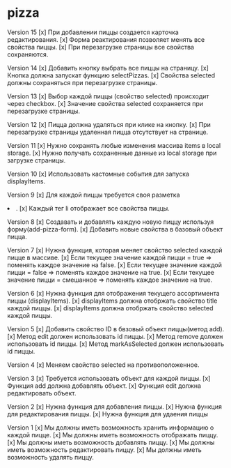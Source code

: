 # pizza

Version 15
[x] При добавлении пиццы создается карточка редактирования.
[x] Форма реактирования позволяет менять все свойствa пиццы.
[x] При перезагрузке страницы все свойства сохраняются.


Version 14
[x] Добавить кнопку выбрать все пиццы на страницу.
[x] Кнопка должна запускат функцию selectPizzas.
[x] Свойствa selected должны сохраняться при перезагрузке страницы.

Version 13
[x] Выбор каждой пиццы (свойство selected) происходит через checkbox.
[x] Значение свойства selected сохраняется при перезагрузке страницы.


Version 12
[x] Пицца должна удаляться при клике на кнопку.
[x] При перезагрузке страницы удаленная пицца отсутствует на странице.


Version 11
[x] Нужно сохранять любые изменения массива items в local storage.
[x] Нужно получать сохраненные данные из local storage при загрузке страницы.


Version 10
[x] Использовать кастомные события для запуска displayItems.


Version 9
[x]  Для каждой пиццы требуется своя разметка <li>.
[x]  Каждый тег li отображает все свойства пиццы.


Version 8
[x] Создавать и добавлять каждую новую пиццу используя форму(add-pizza-form).
[x] Добавить новые свойства в базовый объект пицца.


Version 7
[x] Нужна функция, которая меняет свойство selected каждой пицце в массиве.
[x] Если текущее значение каждой пицци = true => поменять каждое значение на false.
[x] Если текущее значение каждой пицци = false => поменять каждое значение на true.
[x] Если текущее значение пицци = смешанное => поменять каждое значение на true.



Version 6
[x] Нужна функция для отображения текущего ассортимента пиццы (displayItems).
[x] displayItems должна отобржать свойство title каждой пиццы.
[x] displayItems должна отобржать свойство selected каждой пиццы.



Version 5
[x] Добавить свойство ID в бвзовый объект пиццы(метод add).
[x] Метод edit должен использовать id пиццы.
[x] Метод remove должен использовать id пиццы.
[x] Метод markAsSelected должен использовать id пиццы.


Version 4
[x] Меняем свойство selected на противоположенное.


Version 3
[x] Требуется использовать объект для каждой пиццы.
[x] Функция add должна добавлять объект.
[x] Функция edit должна редактировать объект.


Version 2
[x] Нужна функция для добавления пиццы.
[x] Нужна функция для редактирования пиццы.
[x] Нужна функция для удаения пиццы


Version 1
[x] Мы должны иметь возможность хранить информацию о каждой пицце.
[x] Мы должны иметь возможность отображать пиццу.
[x] Мы должны иметь возможность добавлять пиццу.
[x] Мы должны иметь возможность редактировать пиццу.
[x] Мы должны иметь возможность удалять пиццу.

